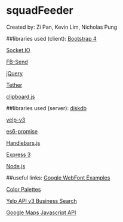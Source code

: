 # squadFeeder
Created by: Zi Pan, Kevin Lim, Nicholas Pung

##libraries used (client):
[Bootstrap 4](http://devdocs.io/bootstrap~4/)

[Socket.IO](http://socket.io/)

[FB-Send](https://developers.facebook.com/docs/plugins/send-button)
  
[jQuery](https://jquery.com/)
  
[Tether](http://tether.io/)
  
[clipboard.js](https://clipboardjs.com/)

##libraries used (server):
[diskdb](https://www.npmjs.com/package/diskdb)
  
[yelp-v3](https://www.npmjs.com/package/yelp-v3)

[es6-promise](https://github.com/stefanpenner/es6-promise)

[Handlebars.js](http://handlebarsjs.com/)
  
[Express 3](http://expressjs.com/)
  
[Node.js](https://nodejs.org/en/)


##useful links:
[Google WebFont Examples](http://femmebot.github.io/google-type/)
  
[Color Palettes](http://colorhunt.co/)

[Yelp API v3 Business Search](https://www.yelp.com/developers/documentation/v3/business_search)

[Google Maps Javascript API](https://developers.google.com/maps/documentation/javascript/)
